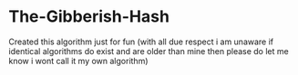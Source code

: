# The-Gibberish-Hash
Created this algorithm just for fun (with all due respect i am unaware if identical algorithms do exist and are older than mine then please do let me know i wont call it my own algorithm)
